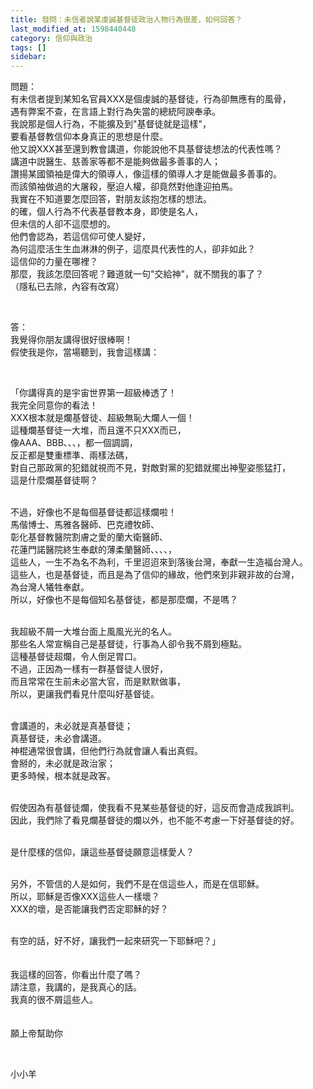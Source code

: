 ```yaml
---
title: 發問：未信者說某虔誠基督徒政治人物行為很差，如何回答？
last_modified_at: 1598440448
category: 信仰與政治
tags: []
sidebar: 
---
```


<p>問題：<br/>
有未信者提到某知名官員XXX是個虔誠的基督徒，行為卻無應有的風骨，<br/>
遇有弊案不查，在言語上對行為失當的總統阿諛奉承。<br/>
我說那是個人行為，不能擴及到"基督徒就是這樣"，<br/>
要看基督教信仰本身真正的思想是什麼。<br/>
他又說XXX甚至還到教會講道，你能說他不具基督徒想法的代表性嗎？<br/>
講道中説醫生、慈善家等都不是能夠做最多善事的人；<br/>
讚揚某國領袖是偉大的領導人，像這樣的領導人才是能做最多善事的。<br/>
而該領袖做過的大屠殺，壓迫人權，卻竟然對他逢迎拍馬。<br/>
我實在不知道要怎麼回答，對朋友該抱怎樣的想法。<br/>
的確，個人行為不代表基督教本身，即使是名人，<br/>
但未信的人卻不這麼想的。<br/>
他們會認為，若這信仰可使人變好，<br/>
為何這麼活生生血淋淋的例子，這麼具代表性的人，卻非如此？<br/>
這信仰的力量在哪裡？<br/>
那麼，我該怎麼回答呢？難道就一句"交給神"，就不關我的事了？<br/>
（隱私已去除，內容有改寫）</p>
<p> </p>
<p>答：<br/>
我覺得你朋友講得很好很棒啊！<br/>
假使我是你，當場聽到，我會這樣講：</p>
<p> </p>
<p>「你講得真的是宇宙世界第一超級棒透了！<br/>
我完全同意你的看法！<br/>
XXX根本就是爛基督徒、超級無恥大爛人一個！<br/>
這種爛基督徒一大堆，而且還不只XXX而已，<br/>
像AAA、BBB、、、，都一個調調，<br/>
反正都是雙重標準、兩樣法碼，<br/>
對自己那政黨的犯錯就視而不見，對敵對黨的犯錯就擺出神聖姿態猛打，<br/>
這是什麼爛基督徒啊？</p>
<p><br/>
不過，好像也不是每個基督徒都這樣爛啦！<br/>
馬偕博士、馬雅各醫師、巴克禮牧師、<br/>
彰化基督教醫院割膚之愛的蘭大衛醫師、<br/>
花蓮門諾醫院終生奉獻的薄柔蘭醫師、、、、，<br/>
這些人，一生不為名不為利，千里迢迢來到落後台灣，奉獻一生造福台灣人。<br/>
這些人，也是基督徒，而且是為了信仰的緣故，他們來到非親非故的台灣，<br/>
為台灣人犧牲奉獻。<br/>
所以，好像也不是每個知名基督徒，都是那麼爛，不是嗎？</p>
<p><br/>
我超級不屑一大堆台面上風風光光的名人。<br/>
那些名人常宣稱自己是基督徒，行事為人卻令我不屑到極點。<br/>
這種基督徒超爛，令人倒足胃口。<br/>
不過，正因為一樣有一群基督徒人很好，<br/>
而且常常在生前未必當大官，而是默默做事，<br/>
所以，更讓我們看見什麼叫好基督徒。</p>
<p><br/>
會講道的，未必就是真基督徒；<br/>
真基督徒，未必會講道。<br/>
神棍通常很會講，但他們行為就會讓人看出真假。<br/>
會掰的，未必就是政治家；<br/>
更多時候，根本就是政客。</p>
<p><br/>
假使因為有基督徒爛，使我看不見某些基督徒的好，這反而會造成我誤判。<br/>
因此，我們除了看見爛基督徒的爛以外，也不能不考慮一下好基督徒的好。</p>
<p><br/>
是什麼樣的信仰，讓這些基督徒願意這樣愛人？</p>
<p><br/>
另外，不管信的人是如何，我們不是在信這些人，而是在信耶穌。<br/>
所以，耶穌是否像XXX這些人一樣壞？<br/>
XXX的壞，是否能讓我們否定耶穌的好？</p>
<p><br/>
有空的話，好不好，讓我們一起來研究一下耶穌吧？」<br/>
 <br/>
 <br/>
我這樣的回答，你看出什麼了嗎？<br/>
請注意，我講的，是我真心的話。<br/>
我真的很不屑這些人。<br/>
 <br/>
 <br/>
願上帝幫助你</p>
<p> </p>
<p>小小羊</p>
